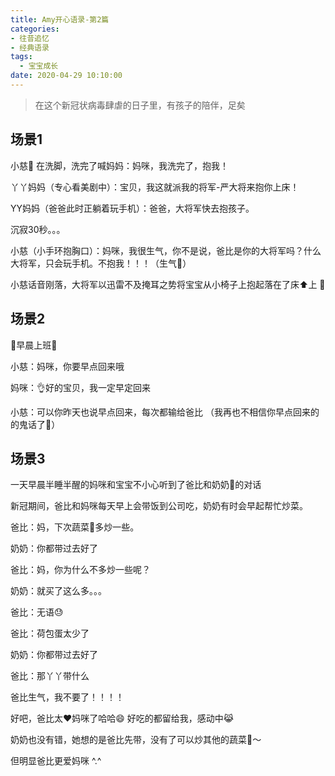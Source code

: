 ```yaml
---
title: Amy开心语录-第2篇
categories:
- 往昔追忆
- 经典语录
tags:
  - 宝宝成长
date: 2020-04-29 10:10:00
---
```


> 在这个新冠状病毒肆虐的日子里，有孩子的陪伴，足矣

## 场景1

小慈🦄 在洗脚，洗完了喊妈妈：妈咪，我洗完了，抱我！

丫丫妈妈（专心看美剧中）：宝贝，我这就派我的将军-严大将来抱你上床！

YY妈妈（爸爸此时正躺着玩手机）：爸爸，大将军快去抱孩子。

沉寂30秒。。。

小慈（小手环抱胸口）：妈咪，我很生气，你不是说，爸比是你的大将军吗？什么大将军，只会玩手机。不抱我！！！（生气🤯）

小慈话音刚落，大将军以迅雷不及掩耳之势将宝宝从小椅子上抱起落在了床⬆上 🦄

## 场景2

🧼早晨上班💼

小慈：妈咪，你要早点回来哦

妈咪：👌好的宝贝，我一定早定回来

小慈：可以你昨天也说早点回来，每次都输给爸比 （我再也不相信你早点回来的的鬼话了🐢）

## 场景3

一天早晨半睡半醒的妈咪和宝宝不小心听到了爸比和奶奶👵的对话

新冠期间，爸比和妈咪每天早上会带饭到公司吃，奶奶有时会早起帮忙炒菜。

爸比：妈，下次蔬菜🥬多炒一些。

奶奶：你都带过去好了

爸比：妈，你为什么不多炒一些呢？

奶奶：就买了这么多。。。

爸比：无语😓

爸比：荷包蛋太少了

奶奶：你都带过去好了

爸比：那丫丫带什么

爸比生气，我不要了！！！！

好吧，爸比太❤️妈咪了哈哈😄 好吃的都留给我，感动中😹

奶奶也没有错，她想的是爸比先带，没有了可以炒其他的蔬菜🥬～

但明显爸比更爱妈咪 ^.^
